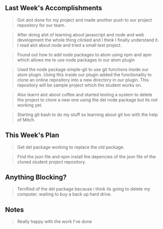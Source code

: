## Last Week's Accomplishments

> Got alot done for my project and made another push to our project repository for our team.

> After doing alot of learning about javascript and node and web development the whole thing clicked and I think I finally
understand it. I read alot about node and tried a small test project.

> Found out how to add node packages to atom using npm and apm which allows me to use node packages in our atom plugin

> Used the node package simple-git to use git functions inside our atom plugin. Using this inside our plugin added the functionality
to clone an online repository into a new directory in our plugin. This repository will be sample project which the student works on.

> Also learnt alot about coffee and started testing a system to delete the project to clone a new one using the del node package but its
not working yet.

> Starting git bash to do my stuff so learning about git too with the help of Mitch.

## This Week's Plan

> Get del package working to replace the old package.

> Find the json file and npm install the depencies of the json file of the cloned student project repository.

## Anything Blocking?

> Terrified of the del package because i think its going to delete my computer, waiting to buy a back up hard drive.

## Notes

> Really happy with the work I've done
